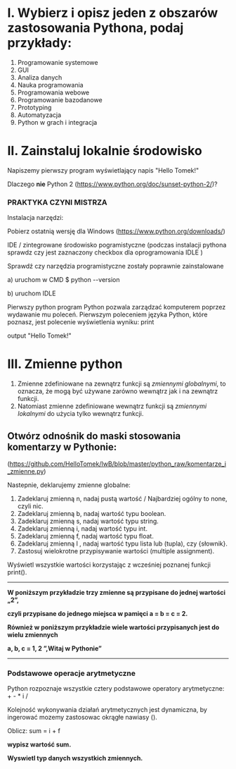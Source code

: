 # I. Wybierz i opisz jeden z obszarów zastosowania Pythona, podaj przykłady:

1. Programowanie systemowe
2. GUI
3. Analiza danych
4. Nauka programowania
5. Programowania webowe
6. Programowanie bazodanowe
7. Prototyping
8. Automatyzacja
9. Python w grach i integracja

# II. Zainstaluj lokalnie środowisko
Napiszemy pierwszy program wyświetlający napis "Hello Tomek!"

Dlaczego **nie** Python 2 (https://www.python.org/doc/sunset-python-2/)?

### PRAKTYKA CZYNI MISTRZA

Instalacja narzędzi:

Pobierz ostatnią wersję dla Windows (https://www.python.org/downloads/)

IDE / zintegrowane środowisko pogramistyczne (podczas instalacji pythona sprawdz czy jest zaznaczony checkbox dla oprogramowania IDLE )

Sprawdź czy narzędzia programistyczne zostały poprawnie zainstalowane

a) uruchom w CMD $ python --version

b) uruchom IDLE

Pierwszy python program
Python pozwala zarządzać komputerem poprzez wydawanie mu poleceń. Pierwszym poleceniem języka Python, które poznasz, jest polecenie wyświetlenia wyniku: print

output "Hello Tomek!"

# III. Zmienne python

1. Zmienne zdefiniowane na zewnątrz funkcji są *zmiennymi globalnymi*, to oznacza, że mogą być używane zarówno wewnątrz jak i na zewnątrz funkcji. 
2. Natomiast zmienne zdefiniowane wewnątrz funkcji są *zmiennymi lokalnymi* do użycia tylko wewnątrz funkcji.

## Otwórz odnośnik do maski stosowania komentarzy w Pythonie: 

(https://github.com/HelloTomek/IwB/blob/master/python_raw/komentarze_i_zmienne.py)

Nastepnie, deklarujemy zmienne globalne: 

1. Zadeklaruj zmienną n, nadaj pustą wartość / Najbardziej ogólny to none, czyli nic.
2. Zadeklaruj zmienną b, nadaj wartość typu boolean.
3. Zadeklaruj zmienną s, nadaj wartość typu string.
4. Zadeklaruj zmienną i, nadaj wartość typu int.
5. Zadeklaruj zmienną f, nadaj wartość typu float.
6. Zadeklaruj zmienną l , nadaj wartość typu lista lub (tupla), czy {słownik}.
7. Zastosuj wielokrotne przypisywanie wartości (multiple assignment).

Wyświetl wszystkie wartości korzystając z wcześniej poznanej funkcji print().

---

**W poniższym przykładzie trzy zmienne są przypisane do jednej wartości „2”,** 

**czyli przypisane do jednego miejsca w pamięci a = b = c = 2.**


 
**Również w poniższym przykładzie wiele wartości przypisanych jest do wielu zmiennych**

**a, b, c = 1, 2 ”,Witaj w Pythonie”**

---

### Podstawowe operacje arytmetyczne
Python rozpoznaje wszystkie cztery podstawowe operatory arytmetyczne: + - * i /

Kolejność wykonywania działań arytmetycznych jest dynamiczna, by ingerować mozemy zastosowac okrągłe nawiasy ().

Oblicz: sum = i + f

**wypisz wartość sum.**

**Wyswietl typ danych wszystkich zmiennych.**
